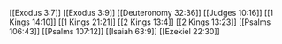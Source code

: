 [[Exodus 3:7]]
[[Exodus 3:9]]
[[Deuteronomy 32:36]]
[[Judges 10:16]]
[[1 Kings 14:10]]
[[1 Kings 21:21]]
[[2 Kings 13:4]]
[[2 Kings 13:23]]
[[Psalms 106:43]]
[[Psalms 107:12]]
[[Isaiah 63:9]]
[[Ezekiel 22:30]]
